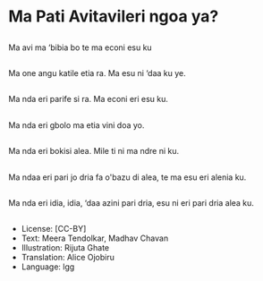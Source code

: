 # Ma Pati Avitavileri ngoa ya?

##
Ma avi ma ‘bibia bo te
ma econi esu ku

##
Ma one angu katile etia
ra. Ma esu ni ‘daa ku
ye.

##
Ma nda eri parife si ra.
Ma econi eri esu ku.

##
Ma nda eri gbolo ma
etia vini doa yo.

##
Ma nda eri bokisi alea.
Mile ti ni ma ndre ni ku.

##
Ma ndaa eri pari jo dria
fa o'bazu di alea, te ma
esu eri alenia ku.

##
Ma nda eri idia, idia,
‘daa azini pari dria, esu
ni eri pari dria alea ku.

##

##
* License: [CC-BY]
* Text: Meera Tendolkar, Madhav Chavan
* Illustration: Rijuta Ghate
* Translation: Alice Ojobiru
* Language: lgg
